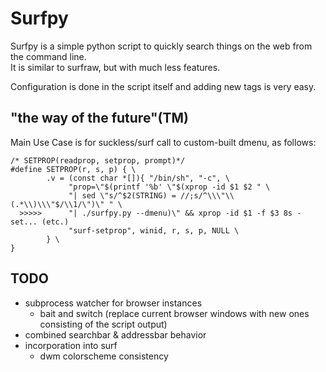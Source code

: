 # Surfpy #
Surfpy is a simple python script to quickly search things on the web from
the command line.<br/>
It is similar to surfraw, but with much less features.

Configuration is done in the script itself and adding new tags is very easy.<br/>

## "the way of the future"(TM) ##

Main Use Case is for suckless/surf call to custom-built dmenu, as follows:

    /* SETPROP(readprop, setprop, prompt)*/
    #define SETPROP(r, s, p) { \
            .v = (const char *[]){ "/bin/sh", "-c", \
                 "prop=\"$(printf '%b' \"$(xprop -id $1 $2 " \
                 "| sed \"s/^$2(STRING) = //;s/^\\\"\\(.*\\)\\\"$/\\1/\")\" " \
      >>>>>      "| ./surfpy.py --dmenu)\" && xprop -id $1 -f $3 8s -set... (etc.)
                 "surf-setprop", winid, r, s, p, NULL \
            } \
    }

## TODO ##
- subprocess watcher for browser instances
    - bait and switch (replace current browser windows with new ones consisting of the script output)
- combined searchbar & addressbar behavior
- incorporation into surf
    - dwm colorscheme consistency
